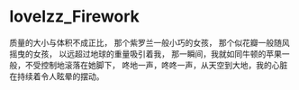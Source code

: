 # lovelzz_Firework
质量的大小与体积不成正比，
那个紫罗兰一般小巧的女孩，
那个似花瓣一般随风摇曳的女孩，
以远超过地球的重量吸引着我，
那一瞬间，我就如同牛顿的苹果一般，不受控制地滚落在她脚下，
咚地一声，咚咚一声，从天空到大地，我的心脏在持续着令人眩晕的摆动。